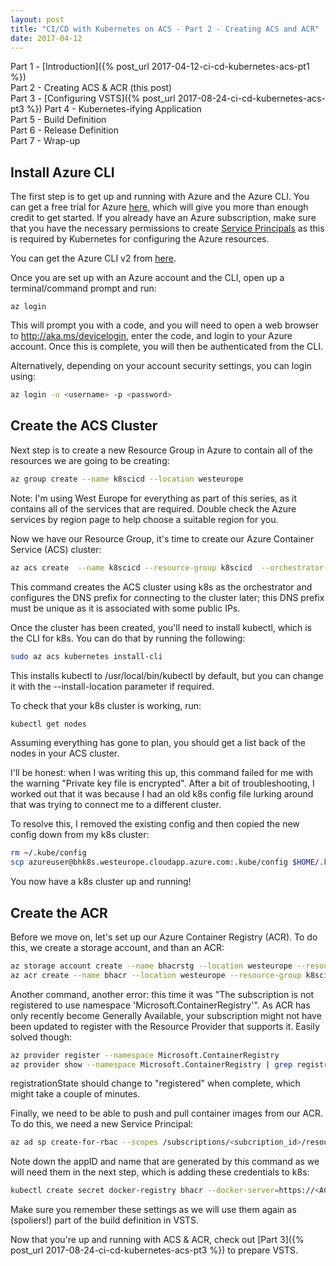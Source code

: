 ```yaml
---
layout: post
title: "CI/CD with Kubernetes on ACS - Part 2 - Creating ACS and ACR"
date: 2017-04-12
---
```


Part 1 - [Introduction]({% post_url 2017-04-12-ci-cd-kubernetes-acs-pt1 %})  
Part 2 - Creating ACS & ACR (this post)  
Part 3 - [Configuring VSTS]({% post_url 2017-08-24-ci-cd-kubernetes-acs-pt3 %})
Part 4 - Kubernetes-ifying Application  
Part 5 - Build Definition  
Part 6 - Release Definition  
Part 7 - Wrap-up  

## Install Azure CLI
The first step is to get up and running with Azure and the Azure CLI. You can get a free trial for Azure [here](https://azure.microsoft.com/en-gb/free/), which will give you more than enough credit to get started. If you already have an Azure subscription, make sure that you have the necessary permissions to create [Service Principals](https://docs.microsoft.com/en-us/azure/azure-resource-manager/resource-group-create-service-principal-portal#required-permissions) as this is required by Kubernetes for configuring the Azure resources.

You can get the Azure CLI v2 from [here](https://docs.microsoft.com/en-us/cli/azure/install-azure-cli).

Once you are set up with an Azure account and the CLI, open up a terminal/command prompt and run:

```
az login
```

This will prompt you with a code, and you will need to open a web browser to http://aka.ms/devicelogin, enter the code, and login to your Azure account. Once this is complete, you will then be authenticated from the CLI.

Alternatively, depending on your account security settings, you can login using:

```bash
az login -u <username> -p <password>
```

## Create the ACS Cluster
Next step is to create a new Resource Group in Azure to contain all of the resources we are going to be creating:

```bash
az group create --name k8scicd --location westeurope
```

Note: I'm using West Europe for everything as part of this series, as it contains all of the services that are required. Double check the Azure services by region page to help choose a suitable region for you.

Now we have our Resource Group, it's time to create our Azure Container Service (ACS) cluster:

```bash
az acs create  --name k8scicd --resource-group k8scicd  --orchestrator-type kubernetes --dns-prefix bhk8s --verbose
```

This command creates the ACS cluster using k8s as the orchestrator and configures the DNS prefix for connecting to the cluster later; this DNS prefix must be unique as it is associated with some public IPs.

Once the cluster has been created, you'll need to install kubectl, which is the CLI for k8s. You can do that by running the following:

```bash
sudo az acs kubernetes install-cli
```

This installs kubectl to /usr/local/bin/kubectl by default, but you can change it with the --install-location parameter if required.

To check that your k8s cluster is working, run:

```bash
kubectl get nodes
```

Assuming everything has gone to plan, you should get a list back of the nodes in your ACS cluster.

I'll be honest: when I was writing this up, this command failed for me with the warning "Private key file is encrypted". After a bit of troubleshooting, I worked out that it was because I had an old k8s config file lurking around that was trying to connect me to a different cluster.

To resolve this, I removed the existing config and then copied the new config down from my k8s cluster:

```bash
rm ~/.kube/config
scp azureuser@bhk8s.westeurope.cloudapp.azure.com:.kube/config $HOME/.kube/config
```

You now have a k8s cluster up and running!


## Create the ACR
Before we move on, let's set up our Azure Container Registry (ACR). To do this, we create a storage account, and than an ACR:

```bash
az storage account create --name bhacrstg --location westeurope --resource-group k8scicd --sku Standard_LRS
az acr create --name bhacr --location westeurope --resource-group k8scicd --storage-account-name bhacrstg
```
	
Another command, another error: this time it was "The subscription is not registered to use namespace 'Microsoft.ContainerRegistry'". As ACR has only recently become Generally Available, your subscription might not have been updated to register with the Resource Provider that supports it. Easily solved though:

```bash
az provider register --namespace Microsoft.ContainerRegistry
az provider show --namespace Microsoft.ContainerRegistry | grep registrationState
```

registrationState should change to "registered" when complete, which might take a couple of minutes.

Finally, we need to be able to push and pull container images from our ACR. To do this, we need a new Service Principal:

```bash
az ad sp create-for-rbac --scopes /subscriptions/<subcription_id>/resourcegroups/k8scicd/providers/Microsoft.ContainerRegistry/registries/bhacr --role Owner --password <password>
```

Note down the appID and name that are generated by this command as we will need them in the next step, which is adding these credentials to k8s:

```bash
kubectl create secret docker-registry bhacr --docker-server=https://<ACR_name>-microsoft.azurecr.io --docker-username=<appID> --docker-password=<password> --docker-email=<any_email>
```

Make sure you remember these settings as we will use them again as (spoliers!) part of the build definition in VSTS.

Now that you're up and running with ACS & ACR, check out [Part 3]({% post_url 2017-08-24-ci-cd-kubernetes-acs-pt3 %}) to prepare VSTS.